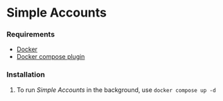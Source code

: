 # Simple Accounts

### Requirements

- [Docker](https://www.docker.com/)
- [Docker compose plugin](https://docs.docker.com/compose/)

### Installation

1. To run *Simple Accounts* in the background, use `docker compose up -d`
